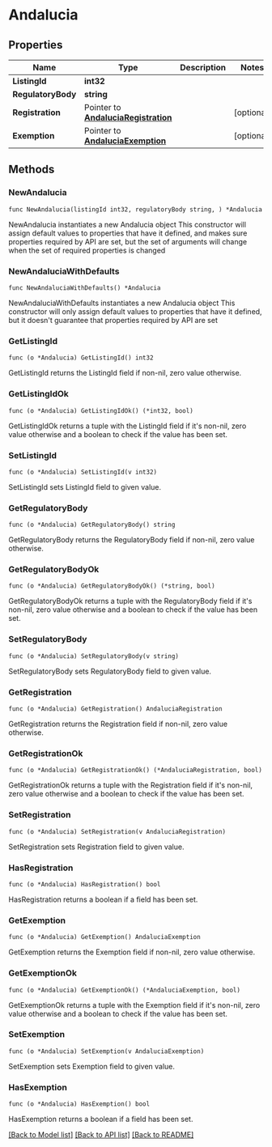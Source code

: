 # Andalucia

## Properties

Name | Type | Description | Notes
------------ | ------------- | ------------- | -------------
**ListingId** | **int32** |  | 
**RegulatoryBody** | **string** |  | 
**Registration** | Pointer to [**AndaluciaRegistration**](AndaluciaRegistration.md) |  | [optional] 
**Exemption** | Pointer to [**AndaluciaExemption**](AndaluciaExemption.md) |  | [optional] 

## Methods

### NewAndalucia

`func NewAndalucia(listingId int32, regulatoryBody string, ) *Andalucia`

NewAndalucia instantiates a new Andalucia object
This constructor will assign default values to properties that have it defined,
and makes sure properties required by API are set, but the set of arguments
will change when the set of required properties is changed

### NewAndaluciaWithDefaults

`func NewAndaluciaWithDefaults() *Andalucia`

NewAndaluciaWithDefaults instantiates a new Andalucia object
This constructor will only assign default values to properties that have it defined,
but it doesn't guarantee that properties required by API are set

### GetListingId

`func (o *Andalucia) GetListingId() int32`

GetListingId returns the ListingId field if non-nil, zero value otherwise.

### GetListingIdOk

`func (o *Andalucia) GetListingIdOk() (*int32, bool)`

GetListingIdOk returns a tuple with the ListingId field if it's non-nil, zero value otherwise
and a boolean to check if the value has been set.

### SetListingId

`func (o *Andalucia) SetListingId(v int32)`

SetListingId sets ListingId field to given value.


### GetRegulatoryBody

`func (o *Andalucia) GetRegulatoryBody() string`

GetRegulatoryBody returns the RegulatoryBody field if non-nil, zero value otherwise.

### GetRegulatoryBodyOk

`func (o *Andalucia) GetRegulatoryBodyOk() (*string, bool)`

GetRegulatoryBodyOk returns a tuple with the RegulatoryBody field if it's non-nil, zero value otherwise
and a boolean to check if the value has been set.

### SetRegulatoryBody

`func (o *Andalucia) SetRegulatoryBody(v string)`

SetRegulatoryBody sets RegulatoryBody field to given value.


### GetRegistration

`func (o *Andalucia) GetRegistration() AndaluciaRegistration`

GetRegistration returns the Registration field if non-nil, zero value otherwise.

### GetRegistrationOk

`func (o *Andalucia) GetRegistrationOk() (*AndaluciaRegistration, bool)`

GetRegistrationOk returns a tuple with the Registration field if it's non-nil, zero value otherwise
and a boolean to check if the value has been set.

### SetRegistration

`func (o *Andalucia) SetRegistration(v AndaluciaRegistration)`

SetRegistration sets Registration field to given value.

### HasRegistration

`func (o *Andalucia) HasRegistration() bool`

HasRegistration returns a boolean if a field has been set.

### GetExemption

`func (o *Andalucia) GetExemption() AndaluciaExemption`

GetExemption returns the Exemption field if non-nil, zero value otherwise.

### GetExemptionOk

`func (o *Andalucia) GetExemptionOk() (*AndaluciaExemption, bool)`

GetExemptionOk returns a tuple with the Exemption field if it's non-nil, zero value otherwise
and a boolean to check if the value has been set.

### SetExemption

`func (o *Andalucia) SetExemption(v AndaluciaExemption)`

SetExemption sets Exemption field to given value.

### HasExemption

`func (o *Andalucia) HasExemption() bool`

HasExemption returns a boolean if a field has been set.


[[Back to Model list]](../README.md#documentation-for-models) [[Back to API list]](../README.md#documentation-for-api-endpoints) [[Back to README]](../README.md)


